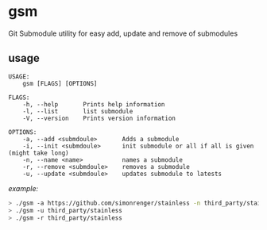 # gsm
Git Submodule utility for easy add, update and remove of submodules

## usage

```
USAGE:
    gsm [FLAGS] [OPTIONS]

FLAGS:
    -h, --help       Prints help information
    -l, --list       list submodule
    -V, --version    Prints version information

OPTIONS:
    -a, --add <submdoule>       Adds a submodule
    -i, --init <submdoule>      init submodule or all if all is given (might take long)
    -n, --name <name>           names a submodule
    -r, --remove <submdoule>    removes a submodule
    -u, --update <submdoule>    updates submodule to latests
 ```
 
 *example:*
 
 ```bash
 > ./gsm -a https://github.com/simonrenger/stainless -n third_party/stainless
 > ./gsm -u third_party/stainless
 > ./gsm -r third_party/stainless
 ```
 
